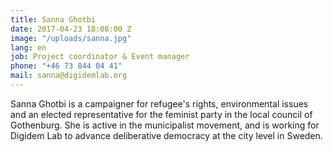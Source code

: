 ```yaml
---
title: Sanna Ghotbi
date: 2017-04-23 18:08:00 Z
image: "/uploads/sanna.jpg"
lang: en
job: Project coordinator & Event manager
phone: "+46 73 844 04 41"
mail: sanna@digidemlab.org
---
```

Sanna Ghotbi is a campaigner for refugee's rights, environmental issues
  and an elected representative for the feminist party in the local council of Gothenburg.
  She is active in the municipalist movement, and is working for Digidem Lab to advance
  deliberative democracy at the city level in Sweden.
